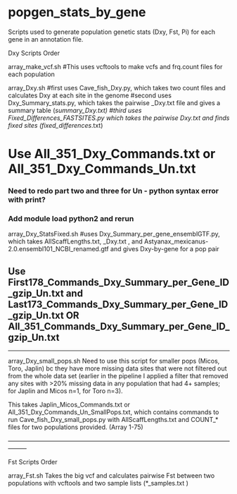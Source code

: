 # popgen_stats_by_gene
Scripts used to generate population genetic stats (Dxy, Fst, Pi) for each gene in an annotation file.



Dxy Scripts Order


array_make_vcf.sh
#This uses vcftools to make vcfs and frq.count files for each population

array_Dxy.sh
#first uses Cave_fish_Dxy.py, which takes two count files and calculates Dxy at each site in the genome
#second uses  Dxy_Summary_stats.py, which takes the pairwise _Dxy.txt file and gives a summary table (*summary_Dxy.txt)
#third uses Fixed_Differences_FASTSITES.py  which takes the pairwise _Dxy.txt and finds fixed sites (fixed_differences_*.txt)

#  Use All_351_Dxy_Commands.txt or All_351_Dxy_Commands_Un.txt

### Need to redo part two and three for Un - python syntax error with print? 
### Add module load python2 and rerun


array_Dxy_StatsFixed.sh
#uses Dxy_Summary_per_gene_ensemblGTF.py, which takes AllScaffLengths.txt, _Dxy.txt , and Astyanax_mexicanus-2.0.ensembl101_NCBI_renamed.gtf and gives Dxy-by-gene for a pop pair

## Use First178_Commands_Dxy_Summary_per_Gene_ID_gzip_Un.txt and  Last173_Commands_Dxy_Summary_per_Gene_ID_gzip_Un.txt OR All_351_Commands_Dxy_Summary_per_Gene_ID_gzip_Un.txt


******************************

array_Dxy_small_pops.sh
Need to use this script for smaller pops (Micos, Toro, Japlin) bc they have more missing data sites that were not filtered out from the whole data set (earlier in the pipeline I applied a filter that removed any sites with >20% missing data in any population that had 4+ samples; for Japlin and Micos n=1, for Toro n=3).

This takes Japlin_Micos_Commands.txt or All_351_Dxy_Commands_Un_SmallPops.txt, which contains commands to run Cave_fish_Dxy_small_pops.py with AllScaffLengths.txt and COUNT_* files for two populations provided. 
(Array 1-75)

———————————————————————————————————————

Fst Scripts Order

array_Fst.sh
Takes the big vcf and calculates pairwise Fst between two populations with vcftools and two sample lists (*_samples.txt ) 


